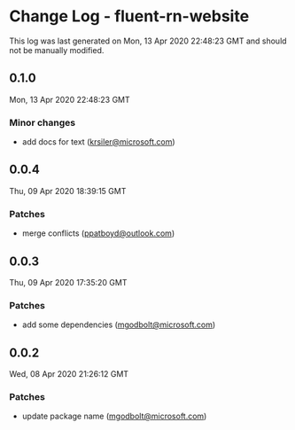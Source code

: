 # Change Log - fluent-rn-website

This log was last generated on Mon, 13 Apr 2020 22:48:23 GMT and should not be manually modified.

## 0.1.0
Mon, 13 Apr 2020 22:48:23 GMT

### Minor changes

- add docs for text (krsiler@microsoft.com)
## 0.0.4
Thu, 09 Apr 2020 18:39:15 GMT

### Patches

- merge conflicts (ppatboyd@outlook.com)
## 0.0.3
Thu, 09 Apr 2020 17:35:20 GMT

### Patches

- add some dependencies (mgodbolt@microsoft.com)
## 0.0.2
Wed, 08 Apr 2020 21:26:12 GMT

### Patches

- update package name (mgodbolt@microsoft.com)